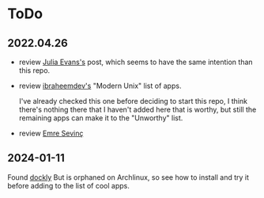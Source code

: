 # ToDo

## 2022.04.26
  - review [Julia
    Evans's](https://jvns.ca/blog/2022/04/12/a-list-of-new-ish--command-line-tools/)
    post, which seems to have the same intention than this repo.

  - review [ibraheemdev's](https://github.com/ibraheemdev/modern-unix) "Modern
    Unix" list of apps.

    I've already checked this one before deciding to start this repo, I think
    there's nothing there that I haven't added here that is worthy, but still
    the remaining apps can make it to the "Unworthy" list.

  - review [Emre
    Sevinç](https://ileriseviye.wordpress.com/2018/10/30/command-line-for-the-21-century-the-low-hanging-fruit/amp/)

## 2024-01-11

Found [dockly](https://github.com/lirantal/dockly)
But is orphaned on Archlinux, so see how to install and try it before adding to the list of cool apps.
